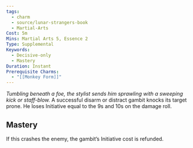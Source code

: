 ```yaml
---
tags:
  - charm
  - source/lunar-strangers-book
  - Martial-Arts
Cost: 5m
Mins: Martial Arts 5, Essence 2
Type: Supplemental
Keywords:
  - Decisive-only
  - Mastery
Duration: Instant
Prerequisite Charms:
  - "[[Monkey Form]]"
---
```

*Tumbling beneath a foe, the stylist sends him sprawling with a sweeping kick or staff-blow.*
A successful disarm or distract gambit knocks its target prone. He loses Initiative equal to the 9s and 10s on the damage roll.
## Mastery
If this crashes the enemy, the gambit’s Initiative cost is refunded.